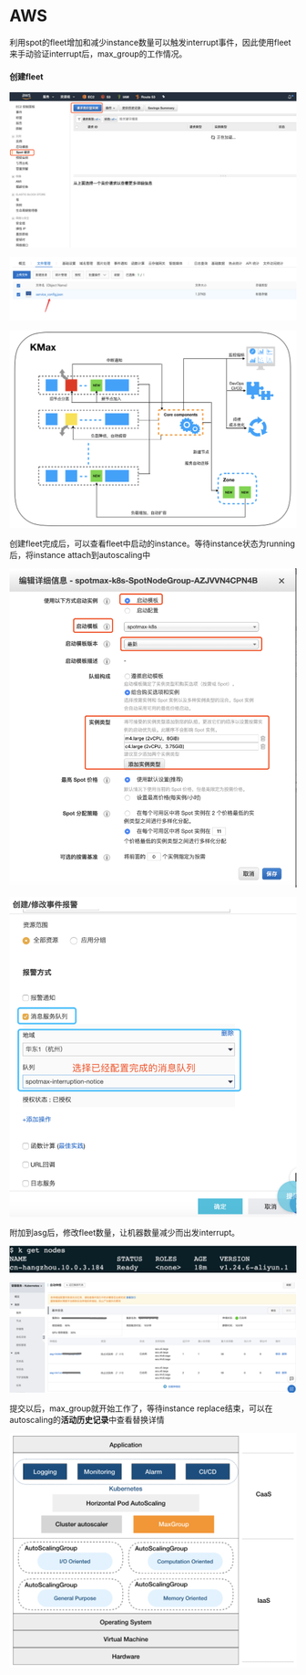 # AWS

利用spot的fleet增加和减少instance数量可以触发interrupt事件，因此使用fleet来手动验证interrupt后，max\_group的工作情况。

#### 创建fleet

![](../../../.gitbook/assets/image.png)

![](../../../.gitbook/assets/image%20%2884%29.png)

![](../../../.gitbook/assets/image%20%2844%29.png)

创建fleet完成后，可以查看fleet中启动的instance。等待instance状态为running后，将instance attach到autoscaling中

![](../../../.gitbook/assets/image%20%2872%29.png)

![](../../../.gitbook/assets/image%20%2828%29.png)

附加到asg后，修改fleet数量，让机器数量减少而出发interrupt。

![](../../../.gitbook/assets/image%20%2891%29.png)

![](../../../.gitbook/assets/image%20%2826%29.png)

提交以后，max\_group就开始工作了，等待instance replace结束，可以在autoscaling的**活动历史记录**中查看替换详情

![](../../../.gitbook/assets/image%20%2862%29.png)


